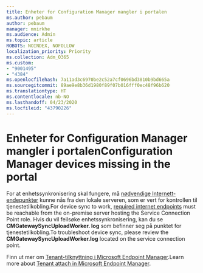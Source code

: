 ```yaml
---
title: Enheter for Configuration Manager mangler i portalen
ms.author: pebaum
author: pebaum
manager: mnirkhe
ms.audience: Admin
ms.topic: article
ROBOTS: NOINDEX, NOFOLLOW
localization_priority: Priority
ms.collection: Adm_O365
ms.custom:
- "9001495"
- "4384"
ms.openlocfilehash: 7a11ad3c6970be2c52a7cf0696bd3810b9bd665a
ms.sourcegitcommit: 89ae9e8b36d1980f89f07b016fff0ec48f96b620
ms.translationtype: HT
ms.contentlocale: nb-NO
ms.lasthandoff: 04/23/2020
ms.locfileid: "43790226"
---
```

# <a name="configuration-manager-devices-missing-in-the-portal"></a><span data-ttu-id="80f4f-102">Enheter for Configuration Manager mangler i portalen</span><span class="sxs-lookup"><span data-stu-id="80f4f-102">Configuration Manager devices missing in the portal</span></span>

<span data-ttu-id="80f4f-103">For at enhetssynkronisering skal fungere, må [nødvendige Internett-endepunkter](https://docs.microsoft.com/configmgr/tenant-attach/device-sync-actions#internet-endpoints) kunne nås fra den lokale serveren, som er vert for kontrollen til tjenestetilkobling.</span><span class="sxs-lookup"><span data-stu-id="80f4f-103">For device sync to work, [required internet endpoints](https://docs.microsoft.com/configmgr/tenant-attach/device-sync-actions#internet-endpoints) must be reachable from the on-premise server hosting the Service Connection Point role.</span></span> <span data-ttu-id="80f4f-104">Hvis du vil feilsøke enhetssynkronisering, kan du se **CMGatewaySyncUploadWorker. log** som befinner seg på punktet for tjenestetilkobling.</span><span class="sxs-lookup"><span data-stu-id="80f4f-104">To troubleshoot device sync, please review the **CMGatewaySyncUploadWorker.log** located on the service connection point.</span></span>

<span data-ttu-id="80f4f-105">Finn ut mer om [Tenant-tilknyttning i Microsoft Endpoint Manager](https://docs.microsoft.com/configmgr/tenant-attach/).</span><span class="sxs-lookup"><span data-stu-id="80f4f-105">Learn more about [Tenant attach in Microsoft Endpoint Manager](https://docs.microsoft.com/configmgr/tenant-attach/).</span></span>
